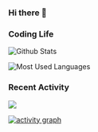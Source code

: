 ### Hi there 👋

<!--
**Zweisamkeiten/Zweisamkeiten** is a ✨ _special_ ✨ repository because its `README.md` (this file) appears on your GitHub profile.

Here are some ideas to get you started:

- 🔭 I’m currently working on ...
- 🌱 I’m currently learning ...
- 👯 I’m looking to collaborate on ...
- 🤔 I’m looking for help with ...
- 💬 Ask me about ...
- 📫 How to reach me: ...
- 😄 Pronouns: ...
- ⚡ Fun fact: ...
-->
### Coding Life

![Github Stats](https://github-readme-stats.vercel.app/api?username=zweisamkeiten&count_private=true&show_icons=true&include_all_commits=true&theme=tokyonight)

![Most Used Languages](https://github-readme-stats.vercel.app/api/top-langs/?username=zweisamkeiten&layout=compact&theme=tokyonight&langs_count=100&hide=HTML,TeX,Roff,Makefile,CSS,Gherkin,PHP,Perl)

### Recent Activity

![](https://github-profile-summary-cards.vercel.app/api/cards/profile-details?username=zweisamkeiten&theme=tokyonight)
  
[![activity graph](https://activity-graph.herokuapp.com/graph?username=zweisamkeiten&theme=tokyonight&hide_border=true)](https://github.com/ashutosh00710/github-readme-activity-graph)
